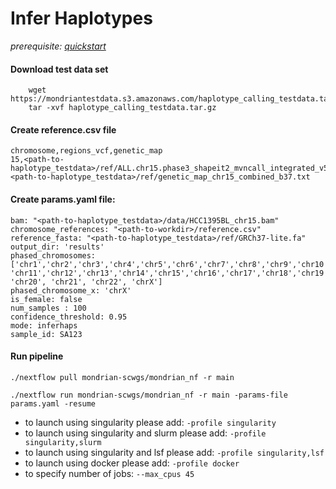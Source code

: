 # Infer Haplotypes

*prerequisite: [quickstart](README.md)*

#### Download test data set

```
    wget https://mondriantestdata.s3.amazonaws.com/haplotype_calling_testdata.tar.gz
    tar -xvf haplotype_calling_testdata.tar.gz
```


#### Create reference.csv file

```
chromosome,regions_vcf,genetic_map
15,<path-to-haplotype_testdata>/ref/ALL.chr15.phase3_shapeit2_mvncall_integrated_v5b.20130502.genotypes.vcf.gz,<path-to-haplotype_testdata>/ref/genetic_map_chr15_combined_b37.txt
```


#### Create params.yaml file:

```
bam: "<path-to-haplotype_testdata>/data/HCC1395BL_chr15.bam"
chromosome_references: "<path-to-workdir>/reference.csv"
reference_fasta: "<path-to-haplotype_testdata>/ref/GRCh37-lite.fa"
output_dir: 'results'
phased_chromosomes: ['chr1','chr2','chr3','chr4','chr5','chr6','chr7','chr8','chr9','chr10', 'chr11','chr12','chr13','chr14','chr15','chr16','chr17','chr18','chr19', 'chr20', 'chr21', 'chr22', 'chrX']
phased_chromosome_x: 'chrX'
is_female: false
num_samples : 100
confidence_threshold: 0.95
mode: inferhaps
sample_id: SA123
```

#### Run pipeline
```
./nextflow pull mondrian-scwgs/mondrian_nf -r main

./nextflow run mondrian-scwgs/mondrian_nf -r main -params-file params.yaml -resume
```

- to launch using singularity please add: `-profile singularity`
- to launch using singularity and slurm please add: `-profile singularity,slurm`
- to launch using singularity and lsf please add: `-profile singularity,lsf`
- to launch using docker please add: `-profile docker`
- to specify number of jobs: `--max_cpus 45`
